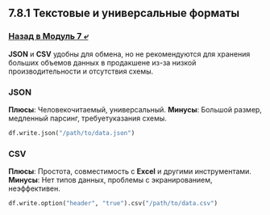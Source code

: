 ## 7.8.1 Текстовые и универсальные форматы

### [Назад в Модуль 7 ⤶](/data/Module7/readme.md)

**JSON** и **CSV** удобны для обмена, но не рекомендуются для хранения больших объемов данных в продакшене из-за низкой 
производительности и отсутствия схемы.  

### JSON
**Плюсы**: Человекочитаемый, универсальный.
**Минусы**: Большой размер, медленный парсинг, требуетуказания схемы.

```python
df.write.json("/path/to/data.json")
```

### CSV
**Плюсы**: Простота, совместимость с **Excel** и другими инструментами.
**Минусы**: Нет типов данных, проблемы с экранированием, неэффективен.

```python
df.write.option("header", "true").csv("/path/to/data.csv")
```
